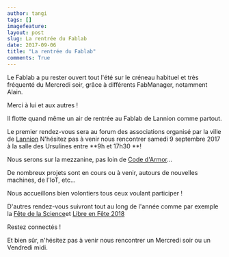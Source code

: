 ```yaml
---
author: tangi
tags: []
imagefeature: 
layout: post
slug: La rentrée du Fablab
date: 2017-09-06
title: "La rentrée du Fablab"
comments: True
---
```

Le Fablab a pu rester ouvert tout l'été sur le créneau habituel et très fréquenté du Mercredi soir, grâce à différents FabManager, notamment Alain.

Merci à lui et aux autres !

Il flotte quand même un air de rentrée au Fablab de Lannion comme partout.

Le premier rendez-vous sera  au forum des associations organisé par la ville de [Lannion](http://www.lannion.bzh/)
N'hésitez pas à venir nous rencontrer samedi 9 septembre 2017 à la salle des Ursulines entre **9h et 17h30 **! 

Nous serons sur la mezzanine, pas loin de [Code d'Armor](www.codedarmor.fr)...

De nombreux projets sont en cours ou à venir, autours de nouvelles machines, de l'IoT, etc...

Nous accueillons bien volontiers tous ceux voulant participer !

D'autres rendez-vous suivront tout au long de l'année comme par exemple la [Fête de la Science](http://www.lannion-tregor.com/fr/evenement/1159-fete-de-la-science-2017.html)et [Libre en Fête 2018](http://libre-en-fete-tregor.fr/)

Restez connectés !

Et bien sûr, n'hésitez pas à venir nous rencontrer un Mercredi soir ou un Vendredi midi. 
